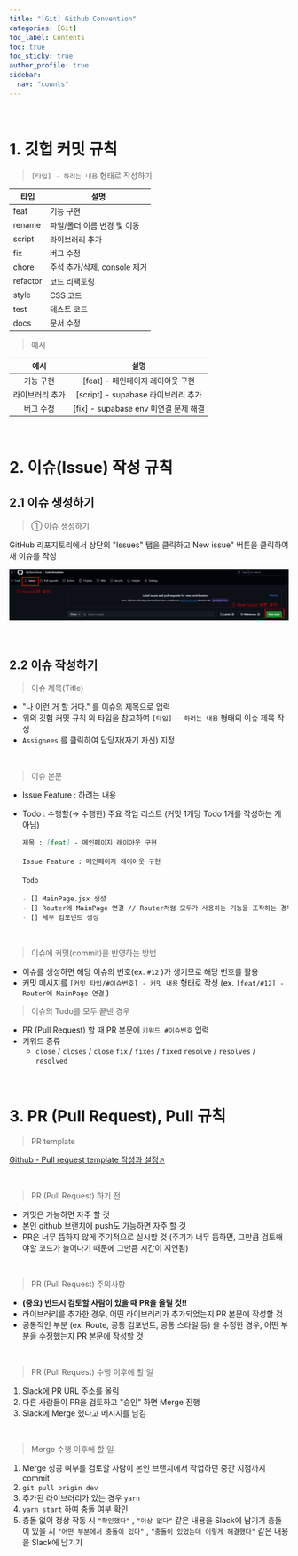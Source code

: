 ```yaml
---
title: "[Git] Github Convention"
categories: [Git]
toc_label: Contents
toc: true
toc_sticky: true
author_profile: true
sidebar:
  nav: "counts"
---
```


<br>

# 1. 깃헙 커밋 규칙

> `[타입] - 하려는 내용` 형태로 작성하기

| 타입     | 설명                         |
| -------- | ---------------------------- |
| feat     | 기능 구현                    |
| rename   | 파일/폴더 이름 변경 및 이동  |
| script   | 라이브러리 추가              |
| fix      | 버그 수정                    |
| chore    | 주석 추가/삭제, console 제거 |
| refactor | 코드 리팩토링                |
| style    | CSS 코드                     |
| test     | 테스트 코드                  |
| docs     | 문서 수정                    |

> 예시

|      예시       |                 설명                  |
| :-------------: | :-----------------------------------: |
|    기능 구현    |   [feat] - 페인페이지 레이아웃 구현   |
| 라이브러리 추가 |  [script] - supabase 라이브러리 추가  |
|    버그 수정    | [fix] - supabase env 미연결 문제 해결 |

<br>

# 2. 이슈(Issue) 작성 규칙

## 2.1 이슈 생성하기

> ① 이슈 생성하기

GitHub 리포지토리에서 상단의 "Issues" 탭을 클릭하고 New issue" 버튼을 클릭하여 새 이슈를 작성

![](/assets/images/2024/2024-07-25-21-23-22.png)

<br>

## 2.2 이슈 작성하기

> 이슈 제목(Title)

- "나 이런 거 할 거다." 를 이슈의 제목으로 입력
- 위의 깃헙 커밋 규칙 의 타입을 참고하여 `[타입] - 하려는 내용` 형태의 이슈 제목 작성
- `Assignees` 를 클릭하여 담당자(자기 자신) 지정

<br>

> 이슈 본문

- Issue Feature : 하려는 내용
- Todo : 수행할(→ 수행한) 주요 작업 리스트 (커밋 1개당 Todo 1개를 작성하는 게 아님)

  ```markdown
  제목 : [feat] - 메인페이지 레이아웃 구현

  Issue Feature : 메인페이지 레이아웃 구현

  Todo

  - [] MainPage.jsx 생성
  - [] Router에 MainPage 연결 // Router처럼 모두가 사용하는 기능을 조작하는 경우 반드시 Todo에 작성
  - [] 세부 컴포넌트 생성
  ```

<br>

> 이슈에 커밋(commit)을 반영하는 방법

- 이슈를 생성하면 해당 이슈의 번호(ex. `#12` )가 생기므로 해당 번호를 활용
- 커밋 메시지를 `[커밋 타입/#이슈번호] - 커밋 내용` 형태로 작성
  (ex. `[feat/#12] - Router에 MainPage 연결` )

> 이슈의 Todo를 모두 끝낸 경우

- PR (Pull Request) 할 때 PR 본문에 `키워드 #이슈번호` 입력
- 키워드 종류
  - `close` / `closes` / `close`
    `fix` / `fixes` / `fixed`
    `resolve` / `resolves` / `resolved`

<br>

# 3. PR (Pull Request), Pull 규칙

> PR template

[Github - Pull request template 작성과 설정↗](https://green-bin.tistory.com/16)

<br>

> PR (Pull Request) 하기 전

- 커밋은 가능하면 자주 할 것
- 본인 github 브랜치에 push도 가능하면 자주 할 것
- PR은 너무 뜸하지 않게 주기적으로 실시할 것 (주기가 너무 뜸하면, 그만큼 검토해야할 코드가 늘어나기 때문에 그만큼 시간이 지연됨)

<br>

> PR (Pull Request) 주의사항

- **(중요) 반드시 검토할 사람이 있을 때 PR을 올릴 것!!**
- 라이브러리를 추가한 경우, 어떤 라이브러리가 추가되었는지 PR 본문에 작성할 것
- 공통적인 부분 (ex. Route, 공통 컴포넌트, 공통 스타일 등) 을 수정한 경우, 어떤 부분을 수정했는지 PR 본문에 작성할 것

<br>

> PR (Pull Request) 수행 이후에 할 일

1.  Slack에 PR URL 주소를 올림
2.  다른 사람들이 PR을 검토하고 "승인" 하면 Merge 진행
3.  Slack에 Merge 했다고 메시지를 남김

<br>

> Merge 수행 이후에 할 일

1.  Merge 성공 여부를 검토할 사람이 본인 브랜치에서 작업하던 중간 지점까지 commit
2.  `git pull origin dev`
3.  추가된 라이브러리가 있는 경우 `yarn`
4.  `yarn start` 하여 충돌 여부 확인
5.  충돌 없이 정상 작동 시 `"확인했다"` , `"이상 없다"` 같은 내용을 Slack에 남기기
    충돌이 있을 시 `"어떤 부분에서 충돌이 있다"` , `"충돌이 있었는데 이렇게 해결했다"` 같은 내용을 Slack에 남기기

<br>
